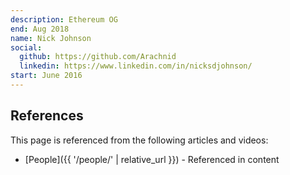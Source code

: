 ```yaml
---
description: Ethereum OG
end: Aug 2018
name: Nick Johnson
social:
  github: https://github.com/Arachnid
  linkedin: https://www.linkedin.com/in/nicksdjohnson/
start: June 2016
---
```


## References

This page is referenced from the following articles and videos:

- [People]({{ '/people/' | relative_url }}) - Referenced in content